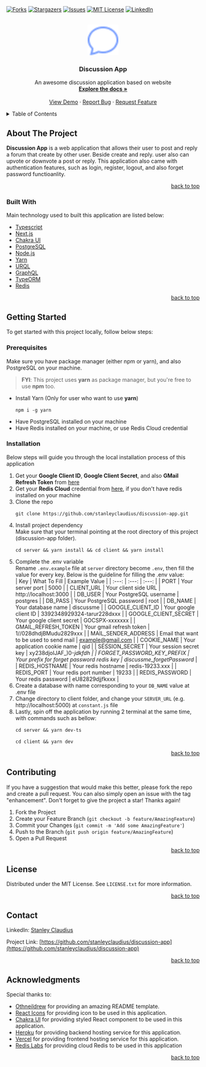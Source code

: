 <div id="top"></div>

[![Forks][forks-shield]][forks-url]
[![Stargazers][stars-shield]][stars-url]
[![Issues][issues-shield]][issues-url]
[![MIT License][license-shield]][license-url]
[![LinkedIn][linkedin-shield]][linkedin-url]

<br />
<div align="center">
  <a href="https://github.com/stanleyclaudius/discussion-app">
    <img src="client/images/logo.png" alt="Logo" width="80" height="80">
  </a>

  <h3 align="center">Discussion App</h3>

  <p align="center">
    An awesome discussion application based on website
    <br />
    <a href="https://github.com/stanleyclaudius/discussion-app.git"><strong>Explore the docs »</strong></a>
    <br />
    <br />
    <a href="https://discussme.vercel.app">View Demo</a>
    ·
    <a href="https://github.com/stanleyclaudius/discussion-app/issues">Report Bug</a>
    ·
    <a href="https://github.com/stanleyclaudius/discussion-app/issues">Request Feature</a>
  </p>
</div>



<!-- TABLE OF CONTENTS -->
<details>
  <summary>Table of Contents</summary>
  <ol>
    <li>
      <a href="#about-the-project">About The Project</a>
      <ul>
        <li><a href="#built-with">Built With</a></li>
      </ul>
    </li>
    <li>
      <a href="#getting-started">Getting Started</a>
      <ul>
        <li><a href="#prerequisites">Prerequisites</a></li>
        <li><a href="#installation">Installation</a></li>
      </ul>
    </li>
    <li><a href="#contributing">Contributing</a></li>
    <li><a href="#license">License</a></li>
    <li><a href="#contact">Contact</a></li>
    <li><a href="#acknowledgments">Acknowledgments</a></li>
  </ol>
</details>

## About The Project

**Discussion App** is a web application that allows their user to post and reply a forum that create by other user. Beside create and reply. user also can upvote or downvote a post or reply. This application also came with authentication features, such as login, register, logout, and also forget password functioanlity.

<p align="right"><a href="#top">back to top</a></p>

### Built With

Main technology used to built this application are listed below:

* [Typescript](https://www.typescriptlang.org/)
* [Next.js](https://nextjs.org/)
* [Chakra UI](https://chakra-ui.com/)
* [PostgreSQL](https://www.postgresql.org/)
* [Node.js](https://nodejs.org/)
* [Yarn](https://yarnpkg.com/)
* [URQL](https://formidable.com/open-source/urql/)
* [GraphQL](https://graphql.org/)
* [TypeORM](https://typeorm.io/)
* [Redis](https://redis.com/)

<p align="right"><a href="#top">back to top</a></p>

## Getting Started

To get started with this project locally, follow below steps:

### Prerequisites

Make sure you have package manager (either npm or yarn), and also PostgreSQL on your machine.

>**FYI**: This project uses **yarn** as package manager, but you're free to use **npm** too.

* Install Yarn (Only for user who want to use **yarn**)
  ```
  npm i -g yarn
  ```
* Have PostgreSQL installed on your machine
* Have Redis installed on your machine, or use Redis Cloud credential

### Installation

Below steps will guide you through the local installation process of this application

1. Get your **Google Client ID**, **Google Client Secret**, and also **GMail Refresh Token** from [here](https://console.developers.google.com/)
2. Get your **Redis Cloud** credential from [here](https://redis.com/), if you don't have redis installed on your machine
3. Clone the repo
   ```
   git clone https://github.com/stanleyclaudius/discussion-app.git
   ```
4. Install project dependency<br />
Make sure that your terminal pointing at the root directory of this project (discussion-app folder).
   ```
   cd server && yarn install && cd client && yarn install
   ```
5. Complete the .env variable<br/>
Rename ```.env.example``` file at ```server``` directory become ```.env```, then fill the value for every key. Below is the guideline for filling the .env value:<br/>
    | Key | What To Fill | Example Value |
    | :---: | :---: | :---: |
    | PORT | Your server port | 5000 |
    | CLIENT_URL | Your client side URL | http://localhost:3000 |
    | DB_USER | Your PostgreSQL username | postgres |
    | DB_PASS | Your PostgreSQL password | root |
    | DB_NAME | Your database name | discussme |
    | GOOGLE_CLIENT_ID | Your google client ID | 3392348929324-tarur228dxxx |
    | GOOGLE_CLIENT_SECRET | Your google client secret | GOCSPX-xxxxxxx |
    | GMAIL_REFRESH_TOKEN | Your gmail refresh token | 1//028dhdjBMudu2829xxx |
    | MAIL_SENDER_ADDRESS | Email that want to be used to send mail | example@gmail.com |
    | COOKIE_NAME | Your application cookie name | qid |
    | SESSION_SECRET | Your session secret key | xy238djoIJAF_)0-_jdkfdh |
    | FORGET_PASSWORD_KEY_PREFIX | Your prefix for forget password redis key | discussme_forgetPassword_ |
    | REDIS_HOSTNAME | Your redis hostname | redis-19233.xxx |
    | REDIS_PORT | Your redis port number | 19233 |
    | REDIS_PASSWORD | Your redis password | eU82829djjfkxxx |
6. Create a database with name corresponding to your `DB_NAME` value at .env file
7. Change directory to client folder, and change your ```SERVER_URL``` (e.g. http://localhost:5000) at ```constant.js``` file
8. Lastly, spin off the application by running 2 terminal at the same time, with commands such as bellow:
    ```
    cd server && yarn dev-ts
    ```
    ```
    cd client && yarn dev
    ```

<p align="right"><a href="#top">back to top</a></p>

## Contributing

If you have a suggestion that would make this better, please fork the repo and create a pull request. You can also simply open an issue with the tag "enhancement".
Don't forget to give the project a star! Thanks again!

1. Fork the Project
2. Create your Feature Branch (`git checkout -b feature/AmazingFeature`)
3. Commit your Changes (`git commit -m 'Add some AmazingFeature'`)
4. Push to the Branch (`git push origin feature/AmazingFeature`)
5. Open a Pull Request

<p align="right"><a href="#top">back to top</a></p>

## License

Distributed under the MIT License. See `LICENSE.txt` for more information.

<p align="right"><a href="#top">back to top</a></p>

## Contact

LinkedIn: [Stanley Claudius](https://www.linkedin.com/in/stanley-claudius-4560b21b7)

Project Link: [https://github.com/stanleyclaudius/discussion-app](https://github.com/stanleyclaudius/discussion-app)

<p align="right"><a href="#top">back to top</a></p>

## Acknowledgments

Special thanks to:

* [Othneildrew](https://github.com/othneildrew) for providing an amazing README template.
* [React Icons](https://react-icons.github.io/react-icons/) for providing icon to be used in this application.
* [Chakra UI](https://chakra-ui.com/) for providing styled React component to be used in this application.
* [Heroku](https://herokuapp.com) for providing backend hosting service for this application.
* [Vercel](https://vercel.com) for providing frontend hosting service for this application.
* [Redis Labs](https://redis.com/) for providing cloud Redis to be used in this application


<p align="right"><a href="#top">back to top</a></p>

[forks-shield]: https://img.shields.io/github/forks/stanleyclaudius/discussion-app.svg?style=for-the-badge
[forks-url]: https://github.com/stanleyclaudius/discussion-app/network/members
[stars-shield]: https://img.shields.io/github/stars/stanleyclaudius/discussion-app.svg?style=for-the-badge
[stars-url]: https://github.com/stanleyclaudius/discussion-app/stargazers
[issues-shield]: https://img.shields.io/github/issues/stanleyclaudius/discussion-app.svg?style=for-the-badge
[issues-url]: https://github.com/stanleyclaudius/discussion-app/issues
[license-shield]: https://img.shields.io/github/license/stanleyclaudius/discussion-app.svg?style=for-the-badge
[license-url]: https://github.com/stanleyclaudius/discussion-app/blob/master/LICENSE.txt
[linkedin-shield]: https://img.shields.io/badge/-LinkedIn-black.svg?style=for-the-badge&logo=linkedin&colorB=555
[linkedin-url]: https://linkedin.com/in/stanley-claudius-4560b21b7